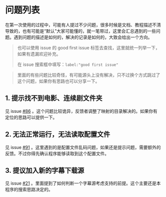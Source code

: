# 问题列表

在第一次使用的过程中，可能有人提过不少问题，很多时候是文档、教程描述不清导致的，也有可能是“默认”大家可能懂的，就一笔带过，这里会汇总遇到的一些问题。遇到问题的描述是如何的，解决的记录是如何的，大致会给出一个方向。

> 也可以使用 issue 的 good first issue 标签去查找，这里就统一列举一下，如果有遗漏欢迎补充。
>
> 在 issue 搜索框中填写：`label:"good first issue"` 

> 里面的有些问题比较奇怪，有可能源头上没有解决，只不过换个方式跳过了这个问题，如果你有思路也可以分享一下。

## 1. 提示找不到电影、连续剧文件夹

见 issue [#86](https://github.com/allanpk716/ChineseSubFinder/issues/86) 。这个问题比较诡异，反馈者调整了映射的目录解决的。如果你有定位的思路可以提供一下。

## 2. 无法正常运行，无法读取配置文件

见 issue [#91](https://github.com/allanpk716/ChineseSubFinder/issues/91) 。这里遇到的是配置文件乱码问题，如果还是提示问题，需要额外的反馈。不过你得先确认程序能够读取到这个配置文件。

## 3. 提议加入新的字幕下载源

见 issue [#21](https://github.com/allanpk716/ChineseSubFinder/issues/21) 。里面提到了如何判断一个字幕源考虑支持的前提。这个主要还是本程序的搜索思路决定的。





